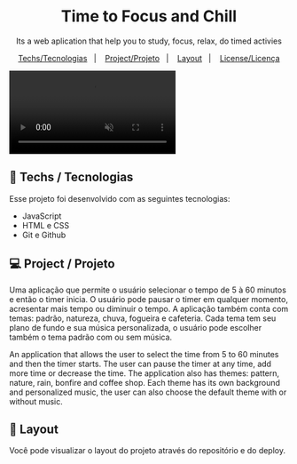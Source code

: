 <h1 align="center"> Time to Focus and Chill</h1>

<p align="center">
Its a web aplication that help you to study, focus, relax, do timed activies<br/> </p>

<p align="center">
  <a href="#-tecnologias">Techs/Tecnologias</a>&nbsp;&nbsp;&nbsp;|&nbsp;&nbsp;&nbsp;
  <a href="#-projeto">Project/Projeto</a>&nbsp;&nbsp;&nbsp;|&nbsp;&nbsp;&nbsp;
  <a href="#-layout">Layout</a>&nbsp;&nbsp;&nbsp;|&nbsp;&nbsp;&nbsp;
  <a href="#memo-licença">License/Licença</a>
</p>

<video src="./src/assets/TimetoFocus.mp4" autoplay loop muted> </video>

## 🚀 Techs / Tecnologias

Esse projeto foi desenvolvido com as seguintes tecnologias:

- JavaScript
- HTML e CSS
- Git e Github

## 💻 Project / Projeto

Uma aplicação que permite o usuário selecionar o tempo de 5 à 60 minutos e então o timer inicia. O usuário pode pausar o timer em qualquer momento, acresentar mais tempo ou diminuir o tempo. A aplicação também conta com temas: padrão, natureza, chuva, fogueira e cafeteria. Cada tema tem seu plano de fundo e sua música personalizada, o usuário pode escolher também o tema padrão com ou sem música.

An application that allows the user to select the time from 5 to 60 minutes and then the timer starts. The user can pause the timer at any time, add more time or decrease the time. The application also has themes: pattern, nature, rain, bonfire and coffee shop. Each theme has its own background and personalized music, the user can also choose the default theme with or without music.

## 🔖 Layout

Você pode visualizar o layout do projeto através do repositório e do deploy. 
